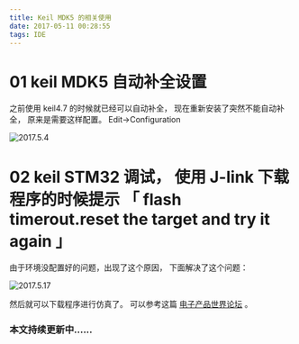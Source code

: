 ```yaml
---
title: Keil MDK5 的相关使用
date: 2017-05-11 00:28:55
tags: IDE
---
```


# 01 keil MDK5 自动补全设置
之前使用 keil4.7 的时候就已经可以自动补全， 现在重新安装了突然不能自动补全， 原来是需要这样配置。
Edit->Configuration


![2017.5.4](http://i.imgur.com/GpVGEtb.png)


# 02 keil STM32 调试， 使用 J-link 下载程序的时候提示 「 flash timerout.reset the target and try it again 」

由于环境没配置好的问题，出现了这个原因， 下面解决了这个问题：

![2017.5.17](http://i.imgur.com/kEHSV2j.png)

然后就可以下载程序进行仿真了。  可以参考这篇 [电子产品世界论坛](http://forum.eepw.com.cn/thread/263327/1) 。



### 本文持续更新中......